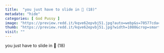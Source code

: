 ```yaml
---
title:  "you just have to slide in 👀 (18)"
metadate: "hide"
categories: [ God Pussy ]
image: "https://preview.redd.it/kqve62epvbj51.jpg?auto=webp&s=70577cdacded5134f22dc27b3f88cf9670f63f85"
thumb: "https://preview.redd.it/kqve62epvbj51.jpg?width=1080&crop=smart&auto=webp&s=0f36dfd3d326dc4903d062a662eb6ad8fbe77ab1"
visit: ""
---
```

you just have to slide in 👀 (18)
